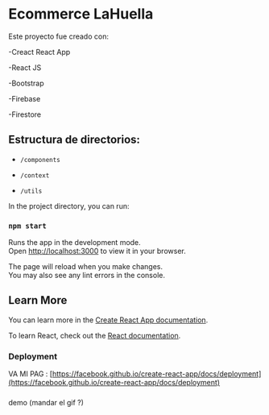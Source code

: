 # Ecommerce LaHuella

Este proyecto fue creado con:

-Creact React App

-React JS

-Bootstrap

-Firebase

-Firestore


## Estructura de directorios:
- `/components`

- `/context`

- `/utils`

In the project directory, you can run:

### `npm start`

Runs the app in the development mode.\
Open [http://localhost:3000](http://localhost:3000) to view it in your browser.

The page will reload when you make changes.\
You may also see any lint errors in the console.




## Learn More

You can learn more in the [Create React App documentation](https://facebook.github.io/create-react-app/docs/getting-started).

To learn React, check out the [React documentation](https://reactjs.org/).

### Deployment

VA MI PAG : [https://facebook.github.io/create-react-app/docs/deployment](https://facebook.github.io/create-react-app/docs/deployment)
### 
demo (mandar el gif ?)
